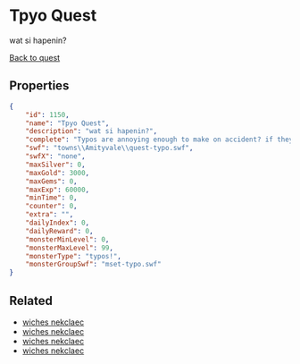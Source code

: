 # Tpyo Quest

wat si hapenin?

[Back to quest](../quests.md)

## Properties

```json
{
    "id": 1150,
    "name": "Tpyo Quest",
    "description": "wat si hapenin?",
    "complete": "Typos are annoying enough to make on accident? if they're forced it's worse!",
    "swf": "towns\\Amityvale\\quest-typo.swf",
    "swfX": "none",
    "maxSilver": 0,
    "maxGold": 3000,
    "maxGems": 0,
    "maxExp": 60000,
    "minTime": 0,
    "counter": 0,
    "extra": "",
    "dailyIndex": 0,
    "dailyReward": 0,
    "monsterMinLevel": 0,
    "monsterMaxLevel": 99,
    "monsterType": "typos!",
    "monsterGroupSwf": "mset-typo.swf"
}
```

## Related

- [wiches nekclaec](../items/11821-wiches-nekclaec.md)
- [wiches nekclaec](../items/11822-wiches-nekclaec.md)
- [wiches nekclaec](../items/11823-wiches-nekclaec.md)
- [wiches nekclaec](../items/11824-wiches-nekclaec.md)

